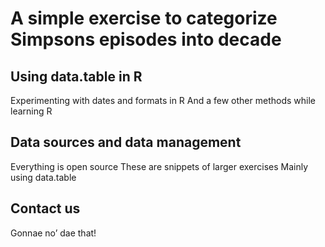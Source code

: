#  A simple exercise to categorize Simpsons episodes into decade

##  Using data.table in R
Experimenting with dates and formats in R
And a few other methods while learning R

## Data sources and data management
Everything is open source
These are snippets of larger exercises
Mainly using data.table

## Contact us
Gonnae no’ dae that!
